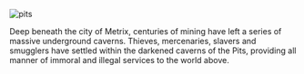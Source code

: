 ![pits](https://media.githubusercontent.com/media/nathaneastwood/fablore/main/src/world-of-rathe/pits/media/pits.webp)

Deep beneath the city of Metrix, centuries of mining have left a series of massive underground caverns. Thieves, mercenaries, slavers and smugglers have settled within the darkened caverns of the Pits, providing all manner of immoral and illegal services to the world above.

